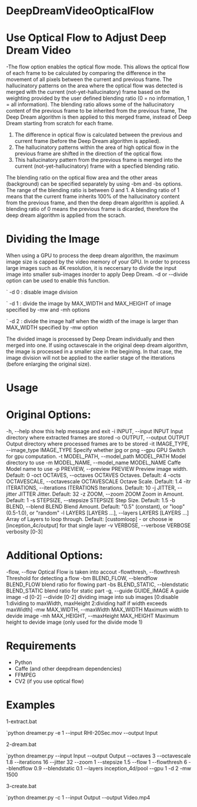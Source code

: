 # DeepDreamVideoOpticalFlow

# Use Optical Flow to Adjust Deep Dream Video

-The flow option enables the optical flow mode. This allows the optical flow of each frame to be calculated by comparing the difference in the movement of all pixels between the current and previous frame. 
The hallucinatory patterns on the area where the optical flow was detected is merged with the current (not-yet-hallucinatory) frame based on the weighting provided by the user defined blending ratio 
(0 = no information, 1 = all information). The blending ratio allows some of the hallucinatory content of the previous frame to be inherited from the previous frame, The Deep Dream algorithm is then applied to this merged frame, 
instead of Deep Dream starting from scratch for each frame. 

1) The difference in optical flow is calculated between the previous and current frame (before the Deep Dream algorithm is applied). 
2) The hallucinatory patterns within the area of high optical flow in the previous frame are shifted in the direction of the optical flow.
3) This hallucinatory pattern from the previous frame is merged into the current (not-yet-hallucinatory) frame with a specfied blending ratio. 
 
The blending ratio on the optical flow area and the other areas (background) can be specified separately by using -bm and -bs options.
The range of the blending ratio is between 0 and 1. A blending ratio of 1 means that the current frame inherits 100% of the hallucinatory content from the previous frame, and then the deep dream algorithm is applied.
A blending ratio of 0 means the previous frame is dicarded, therefore the deep dream algorithm is applied from the scrach. 


# Dividing the Image

When using a GPU to process the deep dream algorithm, the maximum image size is capped by the video memory of your GPU.
In order to process large images such as 4K resolution, it is neccersary to divide the input image into smaller sub-images inorder to apply Deep Dream.
-d or --divide option can be used to enable this function.

` -d 0 : disable image division

` -d 1 : divide the image by MAX_WIDTH and MAX_HEIGHT of image specified by -mw and -mh options

` -d 2 : divide the image half when the width of the image is larger than MAX_WIDTH specified by -mw option


The divided image is processed by Deep Dream individually and then merged into one.
If using octavescale in the original deep dream algorithm, the image is processed in a smaller size in the begining.
In that case, the image division will not be applied to the earlier stage of the itterations (before enlarging the original size).

# Usage

# Original Options:

 -h, --help            show this help message and exit
 -i INPUT, --input INPUT
                        Input directory where extracted frames are stored
 -o OUTPUT, --output OUTPUT
                        Output directory where processed frames are to be
                        stored
 -it IMAGE_TYPE, --image_type IMAGE_TYPE
                        Specify whether jpg or png
  --gpu GPU             Switch for gpu computation.
  -t MODEL_PATH, --model_path MODEL_PATH
                        Model directory to use
  -m MODEL_NAME, --model_name MODEL_NAME
                        Caffe Model name to use
  -p PREVIEW, --preview PREVIEW
                        Preview image width. Default: 0
  -oct OCTAVES, --octaves OCTAVES
                        Octaves. Default: 4
  -octs OCTAVESCALE, --octavescale OCTAVESCALE
                        Octave Scale. Default: 1.4
  -itr ITERATIONS, --iterations ITERATIONS
                        Iterations. Default: 10
  -j JITTER, --jitter JITTER
                        Jitter. Default: 32
  -z ZOOM, --zoom ZOOM  Zoom in Amount. Default: 1
  -s STEPSIZE, --stepsize STEPSIZE
                        Step Size. Default: 1.5
  -b BLEND, --blend BLEND
                        Blend Amount. Default: "0.5" (constant), or "loop"
                        (0.5-1.0), or "random"
  -l LAYERS [LAYERS ...], --layers LAYERS [LAYERS ...]
                        Array of Layers to loop through. Default: [customloop]
                        - or choose ie [inception_4c/output] for that single
                        layer
  -v VERBOSE, --verbose VERBOSE
                        verbosity [0-3]

# Additional Options:

   -flow, --flow	Optical Flow is taken into accout
   -flowthresh, --flowthresh
			Threshold for detecting a flow
   -bm BLEND_FLOW, --blendflow BLEND_FLOW
			blend ratio for flowing part
   -bs BLEND_STATIC, --blendstatic BLEND_STATIC
			blend ratio for static part
   -g, --guide GUIDE_IMAGE
			A guide image
   -d [0-2] --divide [0-2]
			dividing image into sub images [0:disable 1:dividing to maxWidth, maxHeight 2:dividing half if width exceeds maxWidth]
   -mw MAX_WIDTH, --maxWidth MAX_WIDTH
			Maximum width to devide image
   -mh MAX_HEIGHT, --maxHeight MAX_HEIGHT
			Maximum height to devide image (only used for the divide mode 1)


# Requirements

- Python
- Caffe (and other deepdream dependencies)
- FFMPEG
- CV2 (if you use optical flow)



# Examples
 1-extract.bat
 
`python dreamer.py -e 1 --input RHI-20Sec.mov --output Input

 2-dream.bat

`python dreamer.py --input Input --output Output --octaves 3 --octavescale 1.8 --iterations 16 --jitter 32 --zoom 1 --stepsize 1.5 --flow 1 --flowthresh 6 --blendflow 0.9 --blendstatic 0.1 --layers inception_4d/pool --gpu 1 -d 2 -mw 1500

 3-create.bat

`python dreamer.py -c 1 --input Output --output Video.mp4
